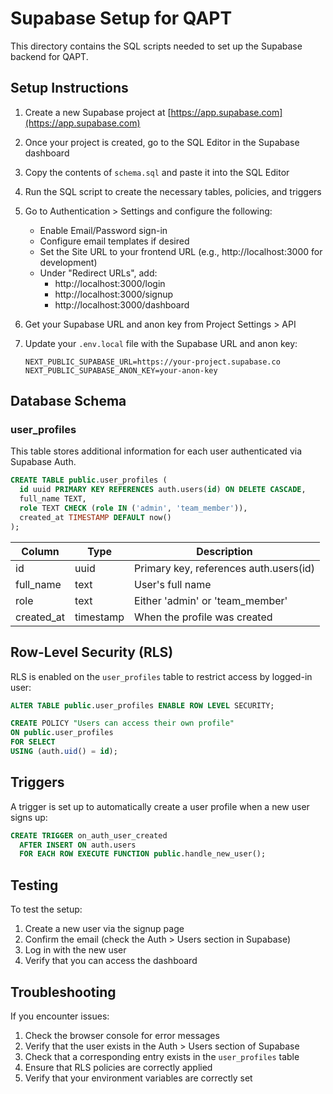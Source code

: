 # Supabase Setup for QAPT

This directory contains the SQL scripts needed to set up the Supabase backend for QAPT.

## Setup Instructions

1. Create a new Supabase project at [https://app.supabase.com](https://app.supabase.com)

2. Once your project is created, go to the SQL Editor in the Supabase dashboard

3. Copy the contents of `schema.sql` and paste it into the SQL Editor

4. Run the SQL script to create the necessary tables, policies, and triggers

5. Go to Authentication > Settings and configure the following:
   - Enable Email/Password sign-in
   - Configure email templates if desired
   - Set the Site URL to your frontend URL (e.g., http://localhost:3000 for development)
   - Under "Redirect URLs", add:
     - http://localhost:3000/login
     - http://localhost:3000/signup
     - http://localhost:3000/dashboard

6. Get your Supabase URL and anon key from Project Settings > API

7. Update your `.env.local` file with the Supabase URL and anon key:
   ```
   NEXT_PUBLIC_SUPABASE_URL=https://your-project.supabase.co
   NEXT_PUBLIC_SUPABASE_ANON_KEY=your-anon-key
   ```

## Database Schema

### user_profiles

This table stores additional information for each user authenticated via Supabase Auth.

```sql
CREATE TABLE public.user_profiles (
  id uuid PRIMARY KEY REFERENCES auth.users(id) ON DELETE CASCADE,
  full_name TEXT,
  role TEXT CHECK (role IN ('admin', 'team_member')),
  created_at TIMESTAMP DEFAULT now()
);
```

| Column     | Type      | Description                           |
|------------|-----------|---------------------------------------|
| id         | uuid      | Primary key, references auth.users(id) |
| full_name  | text      | User's full name                      |
| role       | text      | Either 'admin' or 'team_member'       |
| created_at | timestamp | When the profile was created          |

## Row-Level Security (RLS)

RLS is enabled on the `user_profiles` table to restrict access by logged-in user:

```sql
ALTER TABLE public.user_profiles ENABLE ROW LEVEL SECURITY;

CREATE POLICY "Users can access their own profile"
ON public.user_profiles
FOR SELECT
USING (auth.uid() = id);
```

## Triggers

A trigger is set up to automatically create a user profile when a new user signs up:

```sql
CREATE TRIGGER on_auth_user_created
  AFTER INSERT ON auth.users
  FOR EACH ROW EXECUTE FUNCTION public.handle_new_user();
```

## Testing

To test the setup:

1. Create a new user via the signup page
2. Confirm the email (check the Auth > Users section in Supabase)
3. Log in with the new user
4. Verify that you can access the dashboard

## Troubleshooting

If you encounter issues:

1. Check the browser console for error messages
2. Verify that the user exists in the Auth > Users section of Supabase
3. Check that a corresponding entry exists in the `user_profiles` table
4. Ensure that RLS policies are correctly applied
5. Verify that your environment variables are correctly set
